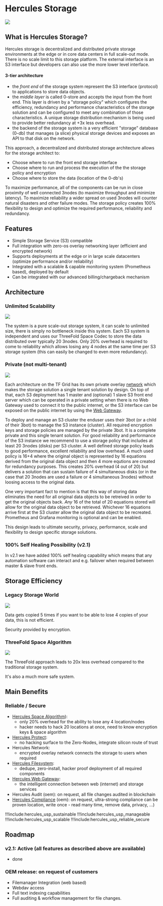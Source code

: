 # Hercules Storage

![](img/storage1.png)


## What is Hercules Storage?

Hercules storage is decentralized and distributed private storage environments at the edge or in core data centers in full scale-out mode. There is no scale limit to this storage platform. The external interface is an S3 interface but developers can also use the more lower level interface.

#### 3-tier architecture

- the *front end* of the storage system represent the S3 interface (protocol) to applications to store data objects.  
- the *middle layer* is called 0-store and accepts the input from the front end. This layer is driven by a "storage policy" which configures the  efficiency, redundancy and performance characteristics of the storage solution and can be configured to meet any combination of those characteristics. A unique storage distribution mechanism is being used to provide better redundancy at +3x less overhead.
- the backend of the storage system is a very efficient "storage" database (0-db) that manages (a slice) physical storage devices and exposes an API to that disk on the network. 

This approach, a decentralized and distributed storage architecture allows for the storage architect to:
- Choose where to run the front end storage interface
- Choose where to run and process the execution of the the storage policy and encryption
- Choose where to store the data (location of the 0-db's)

To maximize performance, all of the components can be run in close proximity of well connected 3nodes (to maximize throughput and minimize latency).  To maximize reliability a wider spread on used 3nodes will counter natural disasters and other failure modes.  The storage policy creates 100% flexibility to design and optimize the required performance, reliability and redundancy.


## Features

*   Simple Storage Service (S3) compatible
*   Full integration with zero-os overlay networking layer (efficient and encrypted network)
*   Supports deployments at the edge or in large scale datacenters (optimize performance and/or reliability)
*   Integrated with a scalable & capable monitoring system (Prometheus based), deployed by default
*   Can be integrated with our advanced billing/chargeback mechanism


## Architecture

### Unlimited Scalability

![](img/storage2.png)

The system is a pure scale-out storage system, it can scale to unlimited size, there is simply no bottleneck inside this system. Each S3 system is independent and uses our ThreeFold Space Codec to store the data distributed over typically 20 3nodes. Only 20% overhead is required to come to reliability which allows losing any 4 nodes at the same time per S3 storage system (this can easily be changed to even more redundancy).

### Private (not multi-tenant)

![](img/storage3.png)

Each architecture on the TF Grid has its own private overlay [network](hercules_network) which makes the storage solution a single tenant solution by design.  On top of that, each S3 deployment has 1 master and (optional) 1 slave S3 front end server which can be operated in a private setting when there is no Web Gateway used to connect it to the public internet, or the S3 interface can be exposed on the public internet by using the [Web Gateway](hercules_network).

To deploy and manage an S3 cluster the enduser uses their 3bot (or a child of their 3bot) to manage the S3 instance (cluster). All required encryption keys and storage policies are managed by the private 3bot. It is a complete private and this single tenant solution. For good reliability and performance of the S3 instance we recommend to use a storage policy that includes at least 20 3nodes (disks) per S3 cluster.  A well defined storage policy leads to good performance, excellent reliability and low overhead.  A much used policy is 16+4 where the original object is represented by 16 equations derived from the original data object and then 4 more equtions are created for redundancy purposes.  This creates 20% overhead (4 out of 20) but delivers a solution that can sustain failure of 4 simultaneous disks (or in the case that 20 3nodes are used a failure or 4 simultaneous 3nodes) without loosing access to the original data.

One very important fact to mention is that this way of storing data eliminates the need for all original data objects to be retreived in order to get the original objects back.  *Any* 16 of the total of 20 equations stored will allow for the original data object to be retrieved.  Whichever 16 equations arrive first at the S3 cluster allow the original data object to be recreated. 
Prometheus and Grafana monitoring is optional and can be enabled.

This design leads to ultimate security, privacy, performance, scale and flexibility to design specific storage solutions.

### 100% Self Healing Possibility (v2.1)

In v2.1 we have added 100% self healing capability which means that any automation software can interact and e.g. failover when required between master & slave front ends. 

## Storage Efficiency

### Legacy Storage World

![](img/storage4.png)


Data gets copied 5 times if you want to be able to lose 4 copies of your data, this is not efficient.

Security provided by encryption.


### ThreeFold Space Algorithm

![](img/storage5.png)


The ThreeFold approach leads to 20x less overhead compared to the traditional storage system.

It's also a much more safe system.


## Main Benefits

### Reliable / Secure

*   [Hercules Space Algorithm](hercules_space_algo)): 
    *   only 20% overhead for the ability to lose any 4 location/nodes
    *   hacker needs to hack 20 locations at once, need to know encryption keys & space algorithm
*   [Hercules Protect](hercules_protect): 
    *   no hacking surface to the Zero-Nodes, integrate silicon route of trust
*   Hercules Network: 
    *   encrypted overlay network connects the storage to users when required
*   [Hercules Filesystem](hercules_filesystem): 
    *   dedupe, zero-install, hacker proof deployment of all required components
*   [Hercules Web Gateway](hercules_web_gateway): 
    *   the intelligent connection between web (internet) and storage services
*   Hercules Audit (oem): on request, all file changes audited in blockchain
*   [Hercules Compliance](hercules_compliance) (oem): on request, ultra-strong compliance can be proven location, write once - read many time, remove data, privacy, …)

!!!include:hercules_usp_sustainable
!!!include:hercules_usp_manageable
!!!include:hercules_usp_scalable
!!!include:hercules_usp_reliable_secure

## Roadmap

### v2.1: Active (all features as described above are available)

- done

### OEM release: on request of customers

*   Filemanager Integration (web based)
*   Webdav access
*   Full text indexing capabilities
*   Full auditing & workflow management for file changes.

